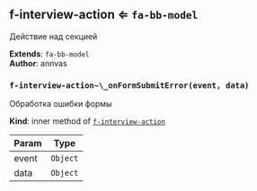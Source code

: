 <a name="module_f-interview-action"></a>

## f-interview-action ⇐ <code>fa-bb-model</code>
Действие над секцией

**Extends**: <code>fa-bb-model</code>  
**Author**: annvas  
<a name="module_f-interview-action.._onFormSubmitError"></a>

### `f-interview-action~\_onFormSubmitError(event, data)`
Обработка ошибки формы

**Kind**: inner method of [<code>f-interview-action</code>](#module_f-interview-action)  

| Param | Type |
| --- | --- |
| event | <code>Object</code> | 
| data | <code>Object</code> | 

